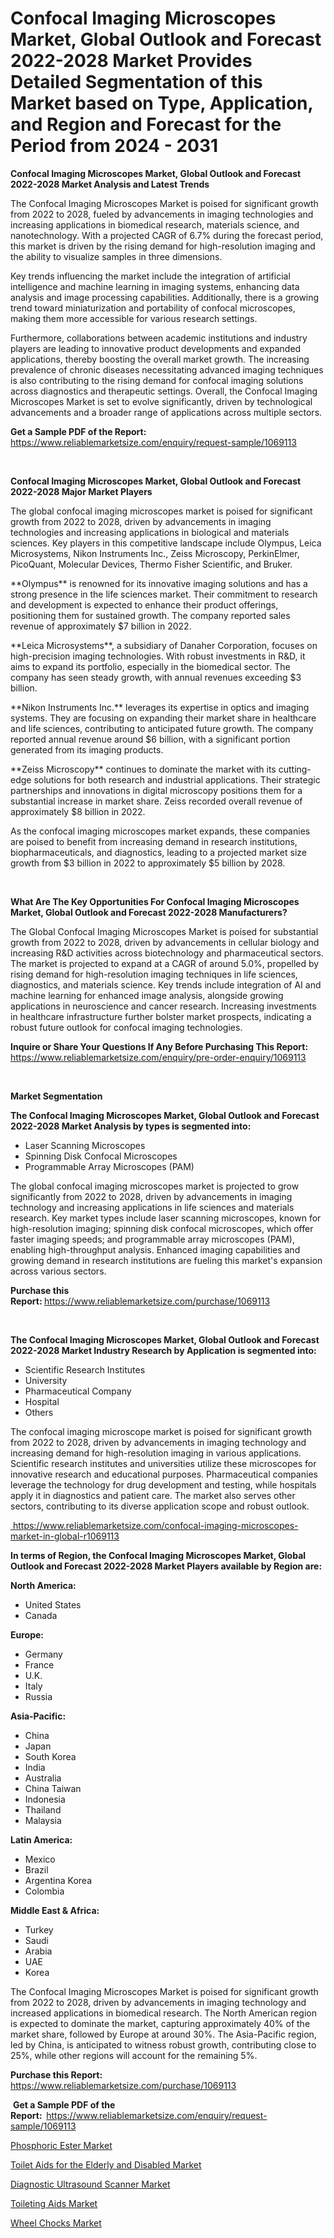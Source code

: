 <p><h1>Confocal Imaging Microscopes Market, Global Outlook and Forecast 2022-2028 Market Provides Detailed Segmentation of this Market based on Type, Application, and Region and Forecast for the Period from 2024 - 2031</h1></p><p><strong>Confocal Imaging Microscopes Market, Global Outlook and Forecast 2022-2028 Market Analysis and Latest Trends</strong></p>
<p><p>The Confocal Imaging Microscopes Market is poised for significant growth from 2022 to 2028, fueled by advancements in imaging technologies and increasing applications in biomedical research, materials science, and nanotechnology. With a projected CAGR of 6.7% during the forecast period, this market is driven by the rising demand for high-resolution imaging and the ability to visualize samples in three dimensions. </p><p>Key trends influencing the market include the integration of artificial intelligence and machine learning in imaging systems, enhancing data analysis and image processing capabilities. Additionally, there is a growing trend toward miniaturization and portability of confocal microscopes, making them more accessible for various research settings. </p><p>Furthermore, collaborations between academic institutions and industry players are leading to innovative product developments and expanded applications, thereby boosting the overall market growth. The increasing prevalence of chronic diseases necessitating advanced imaging techniques is also contributing to the rising demand for confocal imaging solutions across diagnostics and therapeutic settings. Overall, the Confocal Imaging Microscopes Market is set to evolve significantly, driven by technological advancements and a broader range of applications across multiple sectors.</p></p>
<p><strong>Get a Sample PDF of the Report:&nbsp;</strong> <a href="https://www.reliablemarketsize.com/enquiry/request-sample/1069113?utm_campaign=1103&utm_medium=2&utm_source=Github&utm_content=ia&utm_term=04122024&utm_id=confocal-imaging-microscopes-market-global-outlook-and-forecast-2022-2028">https://www.reliablemarketsize.com/enquiry/request-sample/1069113</a></p>
<p>&nbsp;</p>
<p><strong>Confocal Imaging Microscopes Market, Global Outlook and Forecast 2022-2028 Major Market Players</strong></p>
<p><p>The global confocal imaging microscopes market is poised for significant growth from 2022 to 2028, driven by advancements in imaging technologies and increasing applications in biological and materials sciences. Key players in this competitive landscape include Olympus, Leica Microsystems, Nikon Instruments Inc., Zeiss Microscopy, PerkinElmer, PicoQuant, Molecular Devices, Thermo Fisher Scientific, and Bruker.</p><p>**Olympus** is renowned for its innovative imaging solutions and has a strong presence in the life sciences market. Their commitment to research and development is expected to enhance their product offerings, positioning them for sustained growth. The company reported sales revenue of approximately $7 billion in 2022.</p><p>**Leica Microsystems**, a subsidiary of Danaher Corporation, focuses on high-precision imaging technologies. With robust investments in R&D, it aims to expand its portfolio, especially in the biomedical sector. The company has seen steady growth, with annual revenues exceeding $3 billion.</p><p>**Nikon Instruments Inc.** leverages its expertise in optics and imaging systems. They are focusing on expanding their market share in healthcare and life sciences, contributing to anticipated future growth. The company reported annual revenue around $6 billion, with a significant portion generated from its imaging products.</p><p>**Zeiss Microscopy** continues to dominate the market with its cutting-edge solutions for both research and industrial applications. Their strategic partnerships and innovations in digital microscopy positions them for a substantial increase in market share. Zeiss recorded overall revenue of approximately $8 billion in 2022.</p><p>As the confocal imaging microscopes market expands, these companies are poised to benefit from increasing demand in research institutions, biopharmaceuticals, and diagnostics, leading to a projected market size growth from $3 billion in 2022 to approximately $5 billion by 2028.</p></p>
<p>&nbsp;</p>
<p><strong>What Are The Key Opportunities For Confocal Imaging Microscopes Market, Global Outlook and Forecast 2022-2028 Manufacturers?</strong></p>
<p><p>The Global Confocal Imaging Microscopes Market is poised for substantial growth from 2022 to 2028, driven by advancements in cellular biology and increasing R&D activities across biotechnology and pharmaceutical sectors. The market is projected to expand at a CAGR of around 5.0%, propelled by rising demand for high-resolution imaging techniques in life sciences, diagnostics, and materials science. Key trends include integration of AI and machine learning for enhanced image analysis, alongside growing applications in neuroscience and cancer research. Increasing investments in healthcare infrastructure further bolster market prospects, indicating a robust future outlook for confocal imaging technologies.</p></p>
<p><strong>Inquire or Share Your Questions If Any Before Purchasing This Report:</strong> <a href="https://www.reliablemarketsize.com/enquiry/pre-order-enquiry/1069113?utm_campaign=1103&utm_medium=2&utm_source=Github&utm_content=ia&utm_term=04122024&utm_id=confocal-imaging-microscopes-market-global-outlook-and-forecast-2022-2028">https://www.reliablemarketsize.com/enquiry/pre-order-enquiry/1069113</a></p>
<p>&nbsp;</p>
<p><strong>Market Segmentation</strong></p>
<p><strong>The Confocal Imaging Microscopes Market, Global Outlook and Forecast 2022-2028 Market Analysis by types is segmented into:</strong></p>
<p><ul><li>Laser Scanning Microscopes</li><li>Spinning Disk Confocal Microscopes</li><li>Programmable Array Microscopes (PAM)</li></ul></p>
<p><p>The global confocal imaging microscopes market is projected to grow significantly from 2022 to 2028, driven by advancements in imaging technology and increasing applications in life sciences and materials research. Key market types include laser scanning microscopes, known for high-resolution imaging; spinning disk confocal microscopes, which offer faster imaging speeds; and programmable array microscopes (PAM), enabling high-throughput analysis. Enhanced imaging capabilities and growing demand in research institutions are fueling this market's expansion across various sectors.</p></p>
<p><strong>Purchase this Report:&nbsp;</strong><a href="https://www.reliablemarketsize.com/purchase/1069113?utm_campaign=1103&utm_medium=2&utm_source=Github&utm_content=ia&utm_term=04122024&utm_id=confocal-imaging-microscopes-market-global-outlook-and-forecast-2022-2028">https://www.reliablemarketsize.com/purchase/1069113</a></p>
<p>&nbsp;</p>
<p><strong>The Confocal Imaging Microscopes Market, Global Outlook and Forecast 2022-2028 Market Industry Research by Application is segmented into:</strong></p>
<p><ul><li>Scientific Research Institutes</li><li>University</li><li>Pharmaceutical Company</li><li>Hospital</li><li>Others</li></ul></p>
<p><p>The confocal imaging microscope market is poised for significant growth from 2022 to 2028, driven by advancements in imaging technology and increasing demand for high-resolution imaging in various applications. Scientific research institutes and universities utilize these microscopes for innovative research and educational purposes. Pharmaceutical companies leverage the technology for drug development and testing, while hospitals apply it in diagnostics and patient care. The market also serves other sectors, contributing to its diverse application scope and robust outlook.</p></p>
<p><a href="https://www.reliablemarketsize.com/confocal-imaging-microscopes-market-in-global-r1069113?utm_campaign=1103&utm_medium=2&utm_source=Github&utm_content=ia&utm_term=04122024&utm_id=confocal-imaging-microscopes-market-global-outlook-and-forecast-2022-2028">&nbsp;https://www.reliablemarketsize.com/confocal-imaging-microscopes-market-in-global-r1069113</a></p>
<p><strong>In terms of Region, the Confocal Imaging Microscopes Market, Global Outlook and Forecast 2022-2028 Market Players available by Region are:</strong></p>
<p>
    <p> <strong> North America: </strong>
        <ul>
            <li>United States</li>
            <li>Canada</li>
        </ul>
        </p> 
    <p> <strong> Europe: </strong>
        <ul>
            <li>Germany</li>
            <li>France</li>
            <li>U.K.</li>
            <li>Italy</li>
            <li>Russia</li>
        </ul>
        </p> 
    <p> <strong> Asia-Pacific: </strong>
        <ul>
            <li>China</li>
            <li>Japan</li>
            <li>South Korea</li>
            <li>India</li>
            <li>Australia</li>
            <li>China Taiwan</li>
            <li>Indonesia</li>
            <li>Thailand</li>
            <li>Malaysia</li>
        </ul>
        </p> 
    <p> <strong> Latin America: </strong>
        <ul>
            <li>Mexico</li>
            <li>Brazil</li>
            <li>Argentina Korea</li>
            <li>Colombia</li>
        </ul>
        </p> 
    <p> <strong> Middle East & Africa: </strong>
        <ul>
            <li>Turkey</li>
            <li>Saudi</li>
            <li>Arabia</li>
            <li>UAE</li>
            <li>Korea</li>
        </ul>
    </p>
    </p>
<p><p>The Confocal Imaging Microscopes Market is poised for significant growth from 2022 to 2028, driven by advancements in imaging technology and increased applications in biomedical research. The North American region is expected to dominate the market, capturing approximately 40% of the market share, followed by Europe at around 30%. The Asia-Pacific region, led by China, is anticipated to witness robust growth, contributing close to 25%, while other regions will account for the remaining 5%.</p></p>
<p><strong>Purchase this Report: </strong><a href="https://www.reliablemarketsize.com/purchase/1069113?utm_campaign=1103&utm_medium=2&utm_source=Github&utm_content=ia&utm_term=04122024&utm_id=confocal-imaging-microscopes-market-global-outlook-and-forecast-2022-2028">https://www.reliablemarketsize.com/purchase/1069113</a></p>
<p>&nbsp;<strong>Get a Sample PDF of the Report:&nbsp;&nbsp;</strong><a href="https://www.reliablemarketsize.com/enquiry/request-sample/1069113?utm_campaign=1103&utm_medium=2&utm_source=Github&utm_content=ia&utm_term=04122024&utm_id=confocal-imaging-microscopes-market-global-outlook-and-forecast-2022-2028">https://www.reliablemarketsize.com/enquiry/request-sample/1069113</a></p>
<p><strong></strong></p>
<p><p><a href="https://www.linkedin.com/pulse/pulse-phosphoric-ester-rhythms-change-market-resonance-2024-2031-bg3be?utm_campaign=1103&utm_medium=2&utm_source=Github&utm_content=ia&utm_term=04122024&utm_id=confocal-imaging-microscopes-market-global-outlook-and-forecast-2022-2028">Phosphoric Ester Market</a></p><p><a href="https://issuu.com/reportprime-2/docs/toilet-aids-for-the-elderly-and-disabled-market-si?utm_campaign=1103&utm_medium=2&utm_source=Github&utm_content=ia&utm_term=04122024&utm_id=confocal-imaging-microscopes-market-global-outlook-and-forecast-2022-2028">Toilet Aids for the Elderly and Disabled Market</a></p><p><a href="https://www.linkedin.com/pulse/deep-dive-diagnostic-ultrasound-scanner-market-growth-109-h8qme?utm_campaign=1103&utm_medium=2&utm_source=Github&utm_content=ia&utm_term=04122024&utm_id=confocal-imaging-microscopes-market-global-outlook-and-forecast-2022-2028">Diagnostic Ultrasound Scanner Market</a></p><p><a href="https://issuu.com/reportprime-2/docs/toileting-aids-market-size-2030.pptx?utm_campaign=1103&utm_medium=2&utm_source=Github&utm_content=ia&utm_term=04122024&utm_id=confocal-imaging-microscopes-market-global-outlook-and-forecast-2022-2028">Toileting Aids Market</a></p><p><a href="https://www.linkedin.com/pulse/growth-journey-wheel-chocks-market-uncovering-47-cagr-through-vaz3c?utm_campaign=1103&utm_medium=2&utm_source=Github&utm_content=ia&utm_term=04122024&utm_id=confocal-imaging-microscopes-market-global-outlook-and-forecast-2022-2028">Wheel Chocks Market</a></p></p>